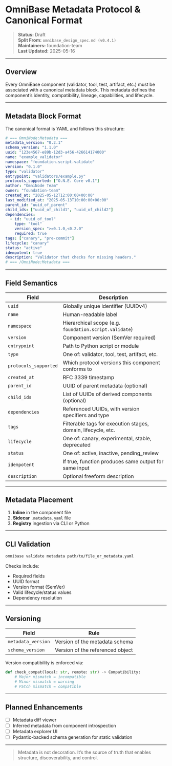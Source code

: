# OmniBase Metadata Protocol & Canonical Format

> **Status:** Draft  
> **Split From:** `omnibase_design_spec.md (v0.4.1)`  
> **Maintainers:** foundation-team  
> **Last Updated:** 2025-05-16

---

## Overview

Every OmniBase component (validator, tool, test, artifact, etc.) must be associated with a canonical metadata block. This metadata defines the component’s identity, compatibility, lineage, capabilities, and lifecycle.

---

## Metadata Block Format

The canonical format is YAML and follows this structure:

```yaml
# === OmniNode:Metadata ===
metadata_version: "0.2.1"
schema_version: "1.1.0"
uuid: "123e4567-e89b-12d3-a456-426614174000"
name: "example_validator"
namespace: "foundation.script.validate"
version: "0.1.0"
type: "validator"
entrypoint: "validators/example.py"
protocols_supported: ["O.N.E. Core v0.1"]
author: "OmniNode Team"
owner: "foundation-team"
created_at: "2025-05-12T12:00:00+00:00"
last_modified_at: "2025-05-13T10:00:00+00:00"
parent_id: "uuid_of_parent"
child_ids: ["uuid_of_child1", "uuid_of_child2"]
dependencies:
  - id: "uuid_of_tool"
    type: "tool"
    version_spec: ">=0.1.0,<0.2.0"
    required: true
tags: ["canary", "pre-commit"]
lifecycle: "canary"
status: "active"
idempotent: true
description: "Validator that checks for missing headers."
# === /OmniNode:Metadata ===
```

---

## Field Semantics

| Field              | Description                                                       |
|-------------------|-------------------------------------------------------------------|
| `uuid`            | Globally unique identifier (UUIDv4)                               |
| `name`            | Human-readable label                                              |
| `namespace`       | Hierarchical scope (e.g. `foundation.script.validate`)            |
| `version`         | Component version (SemVer required)                               |
| `entrypoint`      | Path to Python script or module                                   |
| `type`            | One of: validator, tool, test, artifact, etc.                     |
| `protocols_supported` | Which protocol versions this component conforms to            |
| `created_at`      | RFC 3339 timestamp                                                |
| `parent_id`       | UUID of parent metadata (optional)                                |
| `child_ids`       | List of UUIDs of derived components (optional)                    |
| `dependencies`    | Referenced UUIDs, with version specifiers and type                |
| `tags`            | Filterable tags for execution stages, domain, lifecycle, etc.     |
| `lifecycle`       | One of: canary, experimental, stable, deprecated                  |
| `status`          | One of: active, inactive, pending_review                          |
| `idempotent`      | If true, function produces same output for same input             |
| `description`     | Optional freeform description                                     |

---

## Metadata Placement

1. **Inline** in the component file
2. **Sidecar** `.metadata.yaml` file
3. **Registry** ingestion via CLI or Python

---

## CLI Validation

```bash
omnibase validate metadata path/to/file_or_metadata.yaml
```

Checks include:

- Required fields
- UUID format
- Version format (SemVer)
- Valid lifecycle/status values
- Dependency resolution

---

## Versioning

| Field               | Rule                              |
|--------------------|-----------------------------------|
| `metadata_version` | Version of the metadata schema     |
| `schema_version`   | Version of the referenced object   |

Version compatibility is enforced via:

```python
def check_compat(local: str, remote: str) -> Compatibility:
    # Major mismatch = incompatible
    # Minor mismatch = warning
    # Patch mismatch = compatible
```

---

## Planned Enhancements

- [ ] Metadata diff viewer
- [ ] Inferred metadata from component introspection
- [ ] Metadata explorer UI
- [ ] Pydantic-backed schema generation for static validation

---

> Metadata is not decoration. It’s the source of truth that enables structure, discoverability, and control.